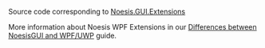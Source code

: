 Source code corresponding to [Noesis.GUI.Extensions](https://www.nuget.org/packages/Noesis.GUI.Extensions)

More information about Noesis WPF Extensions in our [Differences between NoesisGUI and WPF/UWP](https://www.noesisengine.com/docs/Gui.Core.WPFComparison.html) guide.
